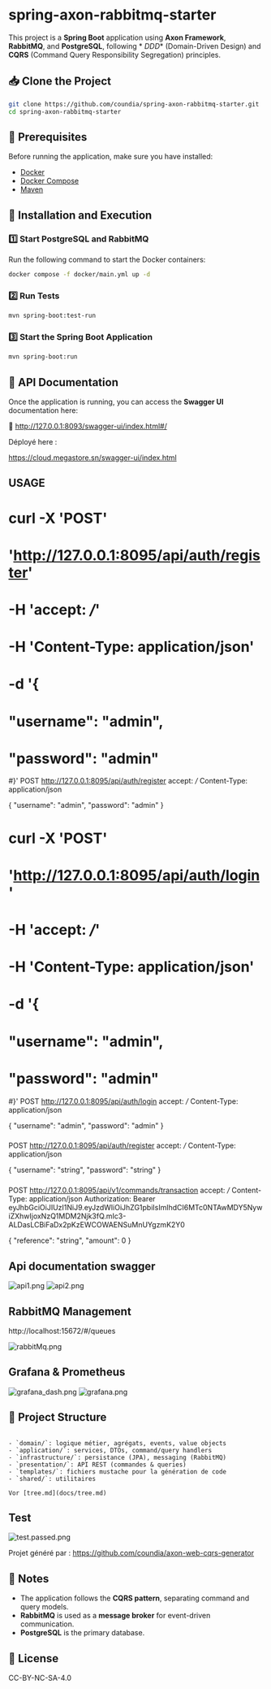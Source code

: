 # spring-axon-rabbitmq-starter

This project is a **Spring Boot** application using **Axon Framework**, **RabbitMQ**, and **PostgreSQL**, following *
*DDD** (Domain-Driven Design) and **CQRS** (Command Query Responsibility Segregation) principles.

## 📥 Clone the Project

```sh
git clone https://github.com/coundia/spring-axon-rabbitmq-starter.git
cd spring-axon-rabbitmq-starter
```

## 📌 Prerequisites

Before running the application, make sure you have installed:

- [Docker](https://www.docker.com/)
- [Docker Compose](https://docs.docker.com/compose/)
- [Maven](https://maven.apache.org/)

## 🚀 Installation and Execution

### 1️⃣ Start PostgreSQL and RabbitMQ

Run the following command to start the Docker containers:

```sh
docker compose -f docker/main.yml up -d
```

### 2️⃣ Run Tests

```sh
mvn spring-boot:test-run
```

### 3️⃣ Start the Spring Boot Application

```sh
mvn spring-boot:run
```

## 📡 API Documentation

Once the application is running, you can access the **Swagger UI** documentation here:

🔗 http://127.0.0.1:8093/swagger-ui/index.html#/

Déployé here :

https://cloud.megastore.sn/swagger-ui/index.html

## USAGE

# curl -X 'POST'

# 'http://127.0.0.1:8095/api/auth/register'

# -H 'accept: */*'

# -H 'Content-Type: application/json'

# -d '{

# "username": "admin",

# "password": "admin"

#}'
POST http://127.0.0.1:8095/api/auth/register
accept: */*
Content-Type: application/json

{
"username": "admin",
"password": "admin"
}

###

# curl -X 'POST'

# 'http://127.0.0.1:8095/api/auth/login'

# -H 'accept: */*'

# -H 'Content-Type: application/json'

# -d '{

# "username": "admin",

# "password": "admin"

#}'
POST http://127.0.0.1:8095/api/auth/login
accept: */*
Content-Type: application/json

{
"username": "admin",
"password": "admin"
}

###

POST http://127.0.0.1:8095/api/auth/register
accept: */*
Content-Type: application/json

{
"username": "string",
"password": "string"
}

###

POST http://127.0.0.1:8095/api/v1/commands/transaction
accept: */*
Content-Type: application/json
Authorization: Bearer
eyJhbGciOiJIUzI1NiJ9.eyJzdWIiOiJhZG1pbiIsImlhdCI6MTc0NTAwMDY5NywiZXhwIjoxNzQ1MDM2Njk3fQ.mIc3-ALDasLCBiFaDx2pKzEWCOWAENSuMnUYgzmK2Y0

{
"reference": "string",
"amount": 0
}

###

## Api documentation swagger

![api1.png](docs/api1.png)
![api2.png](docs/api2.png)

## RabbitMQ Management

http://localhost:15672/#/queues

![rabbitMq.png](docs/rabbitMq.png)

## Grafana & Prometheus

![grafana_dash.png](docs/grafana_dash.png)
![grafana.png](docs/grafana.png)

## 📁 Project Structure

```

- `domain/`: logique métier, agrégats, events, value objects
- `application/`: services, DTOs, command/query handlers
- `infrastructure/`: persistance (JPA), messaging (RabbitMQ)
- `presentation/`: API REST (commandes & queries)
- `templates/`: fichiers mustache pour la génération de code
- `shared/`: utilitaires

Vor [tree.md](docs/tree.md)

```

## Test

![test.passed.png](docs/test.passed.png)

Projet généré par : https://github.com/coundia/axon-web-cqrs-generator

## 🔹 Notes

- The application follows the **CQRS pattern**, separating command and query models.
- **RabbitMQ** is used as a **message broker** for event-driven communication.
- **PostgreSQL** is the primary database.

## 📜 License

CC-BY-NC-SA-4.0
